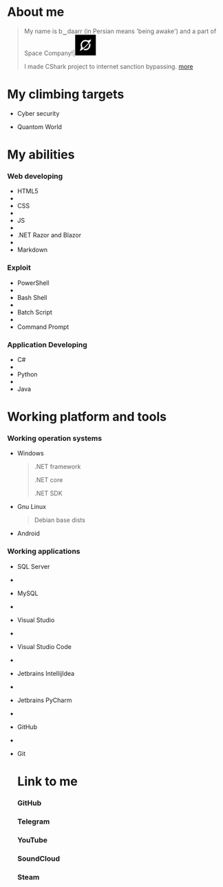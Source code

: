 # About me

> My name is b‿daarr (in Persian means 'being awake') and a part of Space Company!|<img src="https://github.com/b-daarr/b-daarr/blob/main/resource/space.png" alt="Space Company" style="width: 48px; height: 48px;">
>
> I made CShark project to internet sanction bypassing. [more](https://github.com/b-daarr/cshark)

# My climbing targets

+ Cyber security

+ Quantom World

# My abilities

### Web developing

+ HTML5
+
+ CSS
+
+ JS
+
+ .NET Razor and Blazor
+
+ Markdown

### Exploit

+ PowerShell
+
+ Bash Shell
+
+ Batch Script
+
+ Command Prompt

### Application Developing

+ C#
+
+ Python
+
+ Java

# Working platform and tools

### Working operation systems

+ Windows

  > .NET framework
  >
  > .NET core
  >
  > .NET SDK

+ Gnu Linux

  > Debian base dists

+ Android

### Working applications

+ SQL Server
+
+ MySQL
+
+ Visual Studio
+
+ Visual Studio Code
+
+ Jetbrains IntellijIdea
+ 
+ Jetbrains PyCharm
+
+ GitHub
+
+ Git

  # Link to me

  ### GitHub

  ### Telegram

  ### YouTube

  ### SoundCloud

  ### Steam
